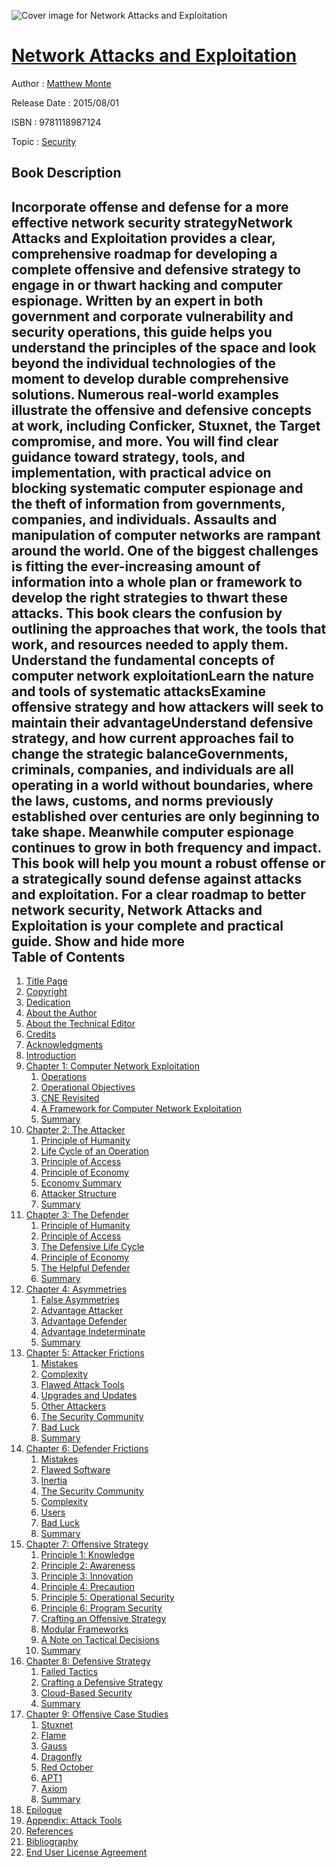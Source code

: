 ![Cover image for Network Attacks and Exploitation](https://imgdetail.ebookreading.net/cover/cover/20200215/EB9781118987124.jpg)

[Network Attacks and Exploitation](https://ebookreading.net/view/book/Network+Attacks+and+Exploitation-EB9781118987124_1.html "Network Attacks and Exploitation")
====================================================================================================================

Author : [Matthew Monte](https://ebookreading.net/search/author/Matthew+Monte)

Release Date : 2015/08/01

ISBN : 9781118987124

Topic : [Security](https://ebookreading.net/search/category/security)

Book Description
-----------------

 Incorporate offense and defense for a more effective network security strategyNetwork Attacks and Exploitation provides a clear, comprehensive roadmap for developing a complete offensive and defensive strategy to engage in or thwart hacking and computer espionage. Written by an expert in both government and corporate vulnerability and security operations, this guide helps you understand the principles of the space and look beyond the individual technologies of the moment to develop durable comprehensive solutions. Numerous real-world examples illustrate the offensive and defensive concepts at work, including Conficker, Stuxnet, the Target compromise, and more. You will find clear guidance toward strategy, tools, and implementation, with practical advice on blocking systematic computer espionage and the theft of information from governments, companies, and individuals.
Assaults and manipulation of computer networks are rampant around the world. One of the biggest challenges is fitting the ever-increasing amount of information into a whole plan or framework to develop the right strategies to thwart these attacks. This book clears the confusion by outlining the approaches that work, the tools that work, and resources needed to apply them.
Understand the fundamental concepts of computer network exploitationLearn the nature and tools of systematic attacksExamine offensive strategy and how attackers will seek to maintain their advantageUnderstand defensive strategy, and how current approaches fail to change the strategic balanceGovernments, criminals, companies, and individuals are all operating in a world without boundaries, where the laws, customs, and norms previously established over centuries are only beginning to take shape. Meanwhile computer espionage continues to grow in both frequency and impact. This book will help you mount a robust offense or a strategically sound defense against attacks and exploitation. For a clear roadmap to better network security, Network Attacks and Exploitation is your complete and practical guide.
        Show and hide more                
Table of Contents
-----------------

1. [Title Page](https://ebookreading.net/view/book/Network+Attacks+and+Exploitation-EB9781118987124_3.html#titlepage)
1. [Copyright](https://ebookreading.net/view/book/Network+Attacks+and+Exploitation-EB9781118987124_4.html#f1)
1. [Dedication](https://ebookreading.net/view/book/Network+Attacks+and+Exploitation-EB9781118987124_5.html#f2)
1. [About the Author](https://ebookreading.net/view/book/Network+Attacks+and+Exploitation-EB9781118987124_6.html#f3)
1. [About the Technical Editor](https://ebookreading.net/view/book/Network+Attacks+and+Exploitation-EB9781118987124_7.html#f4)
1. [Credits](https://ebookreading.net/view/book/Network+Attacks+and+Exploitation-EB9781118987124_8.html#f5)
1. [Acknowledgments](https://ebookreading.net/view/book/Network+Attacks+and+Exploitation-EB9781118987124_9.html#f6)
1. [Introduction](https://ebookreading.net/view/book/Network+Attacks+and+Exploitation-EB9781118987124_10.html#f7)
1. [Chapter 1: Computer Network Exploitation](https://ebookreading.net/view/book/Network+Attacks+and+Exploitation-EB9781118987124_11.html#c1)
    1. [Operations](https://ebookreading.net/view/book/Network+Attacks+and+Exploitation-EB9781118987124_11.html#c01_level1_1)
    1. [Operational Objectives](https://ebookreading.net/view/book/Network+Attacks+and+Exploitation-EB9781118987124_11.html#c01_level1_2)
    1. [CNE Revisited](https://ebookreading.net/view/book/Network+Attacks+and+Exploitation-EB9781118987124_11.html#c01_level1_3)
    1. [A Framework for Computer Network Exploitation](https://ebookreading.net/view/book/Network+Attacks+and+Exploitation-EB9781118987124_11.html#c01_level1_4)
    1. [Summary](https://ebookreading.net/view/book/Network+Attacks+and+Exploitation-EB9781118987124_11.html#c01_level1_5)
1. [Chapter 2: The Attacker](https://ebookreading.net/view/book/Network+Attacks+and+Exploitation-EB9781118987124_12.html#c2)
    1. [Principle of Humanity](https://ebookreading.net/view/book/Network+Attacks+and+Exploitation-EB9781118987124_12.html#c02_level1_1)
    1. [Life Cycle of an Operation](https://ebookreading.net/view/book/Network+Attacks+and+Exploitation-EB9781118987124_12.html#c02_level1_2)
    1. [Principle of Access](https://ebookreading.net/view/book/Network+Attacks+and+Exploitation-EB9781118987124_12.html#c02_level1_3)
    1. [Principle of Economy](https://ebookreading.net/view/book/Network+Attacks+and+Exploitation-EB9781118987124_12.html#c02_level1_4)
    1. [Economy Summary](https://ebookreading.net/view/book/Network+Attacks+and+Exploitation-EB9781118987124_12.html#c02_level1_5)
    1. [Attacker Structure](https://ebookreading.net/view/book/Network+Attacks+and+Exploitation-EB9781118987124_12.html#c02_level1_6)
    1. [Summary](https://ebookreading.net/view/book/Network+Attacks+and+Exploitation-EB9781118987124_12.html#c02_level1_7)
1. [Chapter 3: The Defender](https://ebookreading.net/view/book/Network+Attacks+and+Exploitation-EB9781118987124_13.html#c3)
    1. [Principle of Humanity](https://ebookreading.net/view/book/Network+Attacks+and+Exploitation-EB9781118987124_13.html#c03_level1_1)
    1. [Principle of Access](https://ebookreading.net/view/book/Network+Attacks+and+Exploitation-EB9781118987124_13.html#c03_level1_2)
    1. [The Defensive Life Cycle](https://ebookreading.net/view/book/Network+Attacks+and+Exploitation-EB9781118987124_13.html#c03_level1_3)
    1. [Principle of Economy](https://ebookreading.net/view/book/Network+Attacks+and+Exploitation-EB9781118987124_13.html#c03_level1_4)
    1. [The Helpful Defender](https://ebookreading.net/view/book/Network+Attacks+and+Exploitation-EB9781118987124_13.html#c03_level1_5)
    1. [Summary](https://ebookreading.net/view/book/Network+Attacks+and+Exploitation-EB9781118987124_13.html#c03_level1_6)
1. [Chapter 4: Asymmetries](https://ebookreading.net/view/book/Network+Attacks+and+Exploitation-EB9781118987124_14.html#c4)
    1. [False Asymmetries](https://ebookreading.net/view/book/Network+Attacks+and+Exploitation-EB9781118987124_14.html#c04_level1_1)
    1. [Advantage Attacker](https://ebookreading.net/view/book/Network+Attacks+and+Exploitation-EB9781118987124_14.html#c04_level1_2)
    1. [Advantage Defender](https://ebookreading.net/view/book/Network+Attacks+and+Exploitation-EB9781118987124_14.html#c04_level1_3)
    1. [Advantage Indeterminate](https://ebookreading.net/view/book/Network+Attacks+and+Exploitation-EB9781118987124_14.html#c04_level1_4)
    1. [Summary](https://ebookreading.net/view/book/Network+Attacks+and+Exploitation-EB9781118987124_14.html#c04_level1_5)
1. [Chapter 5: Attacker Frictions](https://ebookreading.net/view/book/Network+Attacks+and+Exploitation-EB9781118987124_15.html#c5)
    1. [Mistakes](https://ebookreading.net/view/book/Network+Attacks+and+Exploitation-EB9781118987124_15.html#c05_level1_1)
    1. [Complexity](https://ebookreading.net/view/book/Network+Attacks+and+Exploitation-EB9781118987124_15.html#c05_level1_2)
    1. [Flawed Attack Tools](https://ebookreading.net/view/book/Network+Attacks+and+Exploitation-EB9781118987124_15.html#c05_level1_3)
    1. [Upgrades and Updates](https://ebookreading.net/view/book/Network+Attacks+and+Exploitation-EB9781118987124_15.html#c05_level1_4)
    1. [Other Attackers](https://ebookreading.net/view/book/Network+Attacks+and+Exploitation-EB9781118987124_15.html#c05_level1_5)
    1. [The Security Community](https://ebookreading.net/view/book/Network+Attacks+and+Exploitation-EB9781118987124_15.html#c05_level1_6)
    1. [Bad Luck](https://ebookreading.net/view/book/Network+Attacks+and+Exploitation-EB9781118987124_15.html#c05_level1_7)
    1. [Summary](https://ebookreading.net/view/book/Network+Attacks+and+Exploitation-EB9781118987124_15.html#c05_level1_8)
1. [Chapter 6: Defender Frictions](https://ebookreading.net/view/book/Network+Attacks+and+Exploitation-EB9781118987124_16.html#c6)
    1. [Mistakes](https://ebookreading.net/view/book/Network+Attacks+and+Exploitation-EB9781118987124_16.html#c06_level1_1)
    1. [Flawed Software](https://ebookreading.net/view/book/Network+Attacks+and+Exploitation-EB9781118987124_16.html#c06_level1_2)
    1. [Inertia](https://ebookreading.net/view/book/Network+Attacks+and+Exploitation-EB9781118987124_16.html#c06_level1_3)
    1. [The Security Community](https://ebookreading.net/view/book/Network+Attacks+and+Exploitation-EB9781118987124_16.html#c06_level1_4)
    1. [Complexity](https://ebookreading.net/view/book/Network+Attacks+and+Exploitation-EB9781118987124_16.html#c06_level1_5)
    1. [Users](https://ebookreading.net/view/book/Network+Attacks+and+Exploitation-EB9781118987124_16.html#c06_level1_6)
    1. [Bad Luck](https://ebookreading.net/view/book/Network+Attacks+and+Exploitation-EB9781118987124_16.html#c06_level1_7)
    1. [Summary](https://ebookreading.net/view/book/Network+Attacks+and+Exploitation-EB9781118987124_16.html#c06_level1_8)
1. [Chapter 7: Offensive Strategy](https://ebookreading.net/view/book/Network+Attacks+and+Exploitation-EB9781118987124_17.html#c7)
    1. [Principle 1: Knowledge](https://ebookreading.net/view/book/Network+Attacks+and+Exploitation-EB9781118987124_17.html#c07_level1_1)
    1. [Principle 2: Awareness](https://ebookreading.net/view/book/Network+Attacks+and+Exploitation-EB9781118987124_17.html#c07_level1_2)
    1. [Principle 3: Innovation](https://ebookreading.net/view/book/Network+Attacks+and+Exploitation-EB9781118987124_17.html#c07_level1_3)
    1. [Principle 4: Precaution](https://ebookreading.net/view/book/Network+Attacks+and+Exploitation-EB9781118987124_17.html#c07_level1_4)
    1. [Principle 5: Operational Security](https://ebookreading.net/view/book/Network+Attacks+and+Exploitation-EB9781118987124_17.html#c07_level1_5)
    1. [Principle 6: Program Security](https://ebookreading.net/view/book/Network+Attacks+and+Exploitation-EB9781118987124_17.html#c07_level1_6)
    1. [Crafting an Offensive Strategy](https://ebookreading.net/view/book/Network+Attacks+and+Exploitation-EB9781118987124_17.html#c07_level1_7)
    1. [Modular Frameworks](https://ebookreading.net/view/book/Network+Attacks+and+Exploitation-EB9781118987124_17.html#c07_level1_8)
    1. [A Note on Tactical Decisions](https://ebookreading.net/view/book/Network+Attacks+and+Exploitation-EB9781118987124_17.html#c07_level1_9)
    1. [Summary](https://ebookreading.net/view/book/Network+Attacks+and+Exploitation-EB9781118987124_17.html#c07_level1_10)
1. [Chapter 8: Defensive Strategy](https://ebookreading.net/view/book/Network+Attacks+and+Exploitation-EB9781118987124_18.html#c8)
    1. [Failed Tactics](https://ebookreading.net/view/book/Network+Attacks+and+Exploitation-EB9781118987124_18.html#c08_level1_1)
    1. [Crafting a Defensive Strategy](https://ebookreading.net/view/book/Network+Attacks+and+Exploitation-EB9781118987124_18.html#c08_level1_2)
    1. [Cloud-Based Security](https://ebookreading.net/view/book/Network+Attacks+and+Exploitation-EB9781118987124_18.html#c08_level1_3)
    1. [Summary](https://ebookreading.net/view/book/Network+Attacks+and+Exploitation-EB9781118987124_18.html#c08_level1_4)
1. [Chapter 9: Offensive Case Studies](https://ebookreading.net/view/book/Network+Attacks+and+Exploitation-EB9781118987124_19.html#c9)
    1. [Stuxnet](https://ebookreading.net/view/book/Network+Attacks+and+Exploitation-EB9781118987124_19.html#c09_level1_1)
    1. [Flame](https://ebookreading.net/view/book/Network+Attacks+and+Exploitation-EB9781118987124_19.html#c09_level1_2)
    1. [Gauss](https://ebookreading.net/view/book/Network+Attacks+and+Exploitation-EB9781118987124_19.html#c09_level1_3)
    1. [Dragonfly](https://ebookreading.net/view/book/Network+Attacks+and+Exploitation-EB9781118987124_19.html#c09_level1_4)
    1. [Red October](https://ebookreading.net/view/book/Network+Attacks+and+Exploitation-EB9781118987124_19.html#c09_level1_5)
    1. [APT1](https://ebookreading.net/view/book/Network+Attacks+and+Exploitation-EB9781118987124_19.html#c09_level1_6)
    1. [Axiom](https://ebookreading.net/view/book/Network+Attacks+and+Exploitation-EB9781118987124_19.html#c09_level1_7)
    1. [Summary](https://ebookreading.net/view/book/Network+Attacks+and+Exploitation-EB9781118987124_19.html#c09_level1_8)
1. [Epilogue](https://ebookreading.net/view/book/Network+Attacks+and+Exploitation-EB9781118987124_20.html#b1)
1. [Appendix: Attack Tools](https://ebookreading.net/view/book/Network+Attacks+and+Exploitation-EB9781118987124_21.html#b2)
1. [References](https://ebookreading.net/view/book/Network+Attacks+and+Exploitation-EB9781118987124_22.html#b3)
1. [Bibliography](https://ebookreading.net/view/book/Network+Attacks+and+Exploitation-EB9781118987124_23.html#b4)
1. [End User License Agreement](https://ebookreading.net/view/book/Network+Attacks+and+Exploitation-EB9781118987124_24.html)
